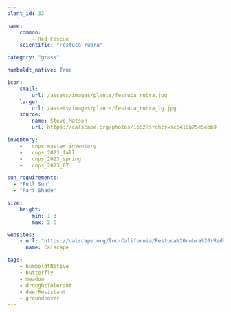 ```yaml
---
plant_id: 33

name: 
    common:  
        - Red Fescue 
    scientific: "Festuca rubra"   

category: "grass"

humboldt_native: True

icon: 
    small: 
        url: /assets/images/plants/festuca_rubra.jpg 
    large: 
        url: /assets/images/plants/festuca_rubra_lg.jpg 
    source: 
        name: Steve Matson 
        url: https://calscape.org/photos/1652?srchcr=sc6418b75e5ebb9

inventory: 
    -   cnps_master_inventory
    -   cnps_2023_fall
    -   cnps_2023_spring
    -   cnps_2023_07 

sun_requirements:
  - "Full Sun"
  - "Part Shade"

size:
    height: 
        min: 1.3
        max: 2.6

websites:
    - url: "https://calscape.org/loc-California/Festuca%20rubra%20(Red%20Fescue)"
      name: Calscape

tags:
    - humboldtNative
    - butterfly
    - meadow
    - droughtTolerant
    - deerResistant
    - groundcover
---
```


